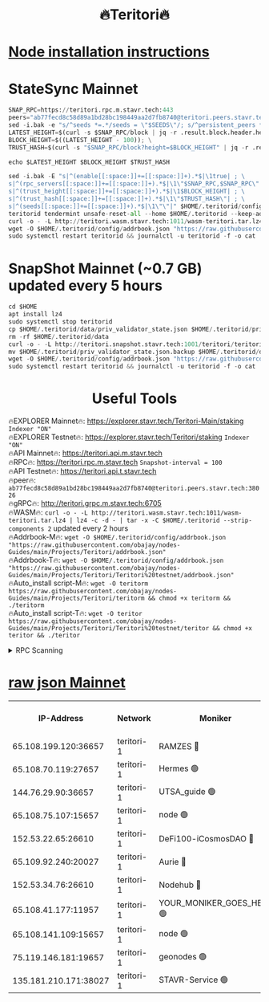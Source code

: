 <h1 align="center"> 🔥Teritori🔥</h1>


[Node installation instructions](https://github.com/obajay/nodes-Guides/tree/main/Projects/Teritori)
=

# StateSync Mainnet
```python
SNAP_RPC=https://teritori.rpc.m.stavr.tech:443
peers="ab77fecd8c58d89a1bd28bc198449aa2d7fb8740@teritori.peers.stavr.tech:38026"
sed -i.bak -e "s/^seeds *=.*/seeds = \"$SEEDS\"/; s/^persistent_peers *=.*/persistent_peers = \"$PEERS\"/" $HOME/.teritorid/config/config.toml
LATEST_HEIGHT=$(curl -s $SNAP_RPC/block | jq -r .result.block.header.height); \
BLOCK_HEIGHT=$((LATEST_HEIGHT - 100)); \
TRUST_HASH=$(curl -s "$SNAP_RPC/block?height=$BLOCK_HEIGHT" | jq -r .result.block_id.hash)

echo $LATEST_HEIGHT $BLOCK_HEIGHT $TRUST_HASH

sed -i.bak -E "s|^(enable[[:space:]]+=[[:space:]]+).*$|\1true| ; \
s|^(rpc_servers[[:space:]]+=[[:space:]]+).*$|\1\"$SNAP_RPC,$SNAP_RPC\"| ; \
s|^(trust_height[[:space:]]+=[[:space:]]+).*$|\1$BLOCK_HEIGHT| ; \
s|^(trust_hash[[:space:]]+=[[:space:]]+).*$|\1\"$TRUST_HASH\"| ; \
s|^(seeds[[:space:]]+=[[:space:]]+).*$|\1\"\"|" $HOME/.teritorid/config/config.toml
teritorid tendermint unsafe-reset-all --home $HOME/.teritorid --keep-addr-book
curl -o - -L http://teritori.wasm.stavr.tech:1011/wasm-teritori.tar.lz4 | lz4 -c -d - | tar -x -C $HOME/.teritorid --strip-components 2
wget -O $HOME/.teritorid/config/addrbook.json "https://raw.githubusercontent.com/obajay/nodes-Guides/main/Projects/Teritori/addrbook.json"
sudo systemctl restart teritorid && journalctl -u teritorid -f -o cat
```

# SnapShot Mainnet (~0.7 GB) updated every 5 hours
```python
cd $HOME
apt install lz4
sudo systemctl stop teritorid
cp $HOME/.teritorid/data/priv_validator_state.json $HOME/.teritorid/priv_validator_state.json.backup
rm -rf $HOME/.teritorid/data
curl -o - -L http://teritori.snapshot.stavr.tech:1001/teritori/teritori-snap.tar.lz4 | lz4 -c -d - | tar -x -C $HOME/.teritorid --strip-components 2
mv $HOME/.teritorid/priv_validator_state.json.backup $HOME/.teritorid/data/priv_validator_state.json
wget -O $HOME/.teritorid/config/addrbook.json "https://raw.githubusercontent.com/obajay/nodes-Guides/main/Projects/Teritori/addrbook.json"
sudo systemctl restart teritorid && journalctl -u teritorid -f -o cat
```
 <h1 align="center"> Useful Tools</h1>

🔥EXPLORER Mainnet🔥:      https://explorer.stavr.tech/Teritori-Main/staking      `Indexer "ON"` \
🔥EXPLORER Testnet🔥:        https://explorer.stavr.tech/Teritori/staking            `Indexer "ON"` \
🔥API Mainnet🔥:                   https://teritori.api.m.stavr.tech \
🔥RPC🔥:                                   https://teritori.rpc.m.stavr.tech                         `Snapshot-interval = 100` \
🔥API Testnet🔥:                     https://teritori.api.t.stavr.tech \
🔥peer🔥:                     `ab77fecd8c58d89a1bd28bc198449aa2d7fb8740@teritori.peers.stavr.tech:38026` \
🔥gRPC🔥:                                http://teritori.grpc.m.stavr.tech:6705 \
🔥WASM🔥: ```curl -o - -L http://teritori.wasm.stavr.tech:1011/wasm-teritori.tar.lz4 | lz4 -c -d - | tar -x -C $HOME/.teritorid --strip-components 2``` updated every 2 hours \
🔥Addrbook-M🔥:    ```wget -O $HOME/.teritorid/config/addrbook.json "https://raw.githubusercontent.com/obajay/nodes-Guides/main/Projects/Teritori/addrbook.json"``` \
🔥Addrbook-T🔥:    ```wget -O $HOME/.teritorid/config/addrbook.json "https://raw.githubusercontent.com/obajay/nodes-Guides/main/Projects/Teritori/Teritori%20testnet/addrbook.json"``` \
🔥Auto_install script-M🔥: ```wget -O teritorm https://raw.githubusercontent.com/obajay/nodes-Guides/main/Projects/Teritori/teritorm && chmod +x teritorm && ./teritorm``` \
🔥Auto_install script-T🔥: ```wget -O teritor https://raw.githubusercontent.com/obajay/nodes-Guides/main/Projects/Teritori/Teritori%20testnet/teritor && chmod +x teritor && ./teritor```

<details>
<summary>RPC Scanning</summary>

<h2 align="center"> We scan nodes in real time every 4 hours. And we provide the final result of RPC endpoints.
We cannot influence the operation of these nodes in any way. </h2>


```python
If Voting Power is higher than 0 --> then the Node is a validator of the network and may be subject to attack and be a potential threat to the chain.
```
```python
We marked such validators with a red symbol
```

</details>

[raw json Mainnet](https://rpc-check.teritorim.stavr.tech/teritorim/rpc-teritorim-result.json)
=



<table><tr><th>IP-Address</th><th>Network</th><th>Moniker</th><th>Latest Block Height</th><th>Earliest Block Height</th><th>Catching Up</th><th>Tx Index</th><th>Voting Power</th><th>Scan Time</th></tr><tr><td>65.108.199.120:36657</td><td>teritori-1</td><td>RAMZES 🔴</td><td>7754763</td><td>5996001</td><td>False</td><td>on</td><td>786742</td><td>2024-03-07T07:00:15.345393893UTC</td></tr><tr><td>65.108.70.119:27657</td><td>teritori-1</td><td>Hermes 🟢</td><td>7754770</td><td>7203180</td><td>False</td><td>on</td><td>0</td><td>2024-03-07T07:00:59.897599376UTC</td></tr><tr><td>144.76.29.90:36657</td><td>teritori-1</td><td>UTSA_guide 🟢</td><td>7754769</td><td>7208001</td><td>False</td><td>on</td><td>0</td><td>2024-03-07T07:00:50.662927961UTC</td></tr><tr><td>65.108.75.107:15657</td><td>teritori-1</td><td>node 🟢</td><td>7754772</td><td>7358868</td><td>False</td><td>on</td><td>0</td><td>2024-03-07T07:01:12.833665825UTC</td></tr><tr><td>152.53.22.65:26610</td><td>teritori-1</td><td>DeFi100-iCosmosDAO 🔴</td><td>7754773</td><td>7536429</td><td>False</td><td>on</td><td>1476553</td><td>2024-03-07T07:01:17.106991060UTC</td></tr><tr><td>65.109.92.240:20027</td><td>teritori-1</td><td>Aurie 🔴</td><td>7754771</td><td>7568001</td><td>False</td><td>on</td><td>119310</td><td>2024-03-07T07:01:06.385685551UTC</td></tr><tr><td>152.53.34.76:26610</td><td>teritori-1</td><td>Nodehub 🔴</td><td>7754773</td><td>7580883</td><td>False</td><td>on</td><td>65383</td><td>2024-03-07T07:01:17.342471605UTC</td></tr><tr><td>65.108.41.177:11957</td><td>teritori-1</td><td>YOUR_MONIKER_GOES_HERE 🟢</td><td>7754763</td><td>7665829</td><td>False</td><td>on</td><td>0</td><td>2024-03-07T07:00:15.709344018UTC</td></tr><tr><td>65.108.141.109:15657</td><td>teritori-1</td><td>node 🟢</td><td>7754770</td><td>7714496</td><td>False</td><td>on</td><td>0</td><td>2024-03-07T07:00:59.579477588UTC</td></tr><tr><td>75.119.146.181:19657</td><td>teritori-1</td><td>geonodes 🟢</td><td>7754770</td><td>7747478</td><td>False</td><td>on</td><td>0</td><td>2024-03-07T07:00:57.244960063UTC</td></tr><tr><td>135.181.210.171:38027</td><td>teritori-1</td><td>STAVR-Service 🟢</td><td>7754760</td><td>7753901</td><td>False</td><td>on</td><td>0</td><td>2024-03-07T07:00:02.522015629UTC</td></tr></table>
